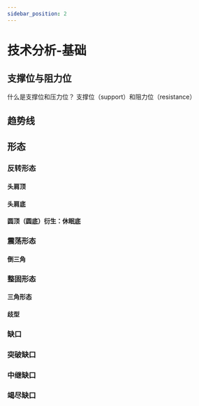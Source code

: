```yaml
---
sidebar_position: 2
---
```


# 技术分析-基础

## 支撑位与阻力位
什么是支撑位和压力位？
支撑位（support）和阻力位（resistance）

## 趋势线


## 形态

### 反转形态
#### 头肩顶
#### 头肩底
#### 圆顶（圆底）衍生：休眠底
### 震荡形态
#### 倒三角
### 整固形态
#### 三角形态
#### 歧型

### 缺口
### 突破缺口
### 中继缺口
### 竭尽缺口